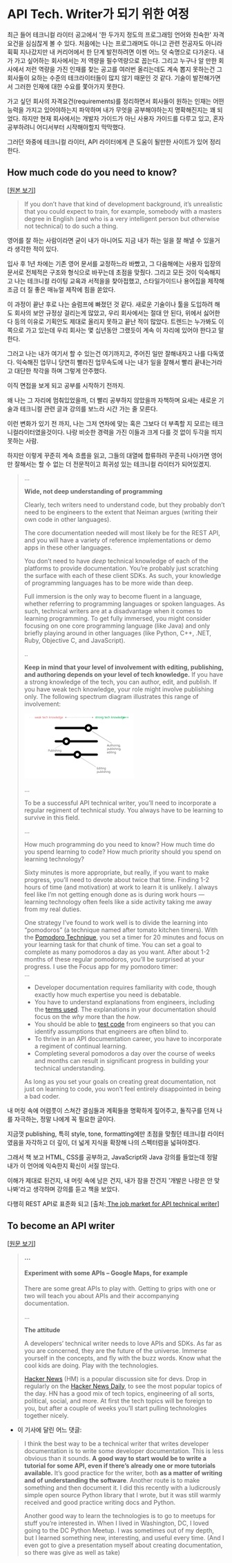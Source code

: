 # API Tech. Writer가 되기 위한 여정



최근 들어 테크니컬 라이터 공고에서 '한 두가지 정도의 프로그래밍 언어와 친숙한' 자격요건을 심심찮게 볼 수 있다. 처음에는 나는 프로그래머도 아니고 관련 전공자도 아니라 휙휙 지나갔지만 내 커리어에서 한 단계 발전하려면 이젠 어느 덧 숙명으로 다가온다. 내가 가고 싶어하는 회사에서는 저 역량을 필수역량으로 꼽는다. 그리고 누구나 알 만한 회사에서 저런 역량을 가진 인재를 찾는 공고를 여러번 올리는데도 계속 뽑지 못하는건 그 회사들이 요하는 수준의 테크라이터들이 많지 않기 때문인 것 같다. 기술이 발전해가면서 그러한 인재에 대한 수요를 쫓아가지 못한다.

가고 싶던 회사의 자격요건\(requirements\)를 정리하면서 회사들이 원하는 인재는 어떤 능력을 가지고 있어야하는지 파악하며 내가 무엇을 공부해야하는지 명확해진지는 꽤 되었다. 하지만 현재 회사에서는 개발자 가이드가 아닌 사용자 가이드를 다루고 있고, 혼자 공부하려니 어디서부터 시작해야할지 막막했다. 

그러던 와중에 테크니컬 라이터, API 라이터에게 큰 도움이 될만한 사이트가 있어 정리한다.

## How much code do you need to know?

 \[[원본 보기](https://idratherbewriting.com/learnapidoc/jobapis_overview.html)\]

> If you don’t have that kind of development background, it’s unrealistic that you could expect to train, for example, somebody with a masters degree in English \(and who is a very intelligent person but otherwise not technical\) to do such a thing.

영어를 잘 하는 사람이라면 굳이 내가 아니어도 지금 내가 하는 일을 잘 해낼 수 있을거라 생각한 적이 있다. 

입사 후 1년 차에는 기존 영어 문서를 교정하느라 바빴고, 그 다음해에는 사용자 입장의 문서로 전체적은 구조와 형식으로 바꾸는데 초점을 맞췄다. 그리고 모든 것이 익숙해지고 나는 테크니컬 라이팅 교육과 서적을을 찾아접했고, 스타일가이드나 용어집을 제작해 조금 더 질 좋은 매뉴얼 제작에 힘을 쏟았다. 

이 과정이 끝난 후로 나는 슬럼프에 빠졌던 것 같다. 새로운 기술이나 툴을 도입하려 해도 회사의 보안 규정상 걸리는게 많았고, 우리 회사에서는 절대 안 된다, 위에서 싫어한다 등의 이유로 기획안도 제대로 올리지 못하고 끝난 적이 많았다. 트렌드는 누가봐도 이쪽으로 가고 있는데 우리 회사는 몇 십년동안 그랬듯이 계속 이 자리에 있어야 한다고 말한다. 

그러고 나는 내가 여기서 할 수 있는건 여기까지고, 주어진 일만 잘해내자고 나를 다독였다. 익숙해진 업무니 당연히 빨라진 업무속도에 나는 내가 일을 잘해서  빨리 끝내는거라고  대단한 착각을 하며 그렇게 안주했다. 

이직 면접을 보게 되고 공부를 시작하기 전까지.

왜 나는 그 자리에 멈춰있었을까, 더 빨리 공부하지 않았을까 자책하며 요새는 새로운 기술과 테크니컬 관련 글과 강의를 보느라 시간 가는 줄 모른다. 

이런 변화가 있기 전 까지, 나는 그저 연차에 맞는 혹은 그보다 더 부족할 지 모르는 테크니컬라이터였을것이다.  나랑 비슷한 경력을 가진 이들과 크게 다를 것 없이 두각을 띄지 못하는 사람.

하지만 이렇게 꾸준히 계속 흐름을 읽고, 그들의 대열에 합류하려 꾸준히 나아가면  영어만 잘해서는 할 수 없는 더 전문적이고 희귀성 있는 테크니컬 라이터가 되어있겠지. 

> ...
>
> **Wide, not deep understanding of programming**
>
> Clearly, tech writers need to understand code, but they probably don’t need to be engineers to the extent that Neiman argues \(writing their own code in other languages\).
>
>  The core documentation needed will most likely be for the REST API, and you will have a variety of reference implementations or demo apps in these other languages.
>
> You don’t need to have _deep_ technical knowledge of each of the platforms to provide documentation. You’re probably just scratching the surface with each of these client SDKs. As such, your knowledge of programming languages has to be more wide than deep.
>
> Full immersion is the only way to become fluent in a language, whether referring to programming languages or spoken languages. As such, technical writers are at a disadvantage when it comes to learning programming. To get fully immersed, you might consider focusing on one core programming language \(like Java\) and only briefly playing around in other languages \(like Python, C++, .NET, Ruby, Objective C, and JavaScript\).
>
> ..
>
> **Keep in mind that your level of involvement with editing, publishing, and authoring depends on your level of tech knowledge.** If you have a strong knowledge of the tech, you can author, edit, and publish. If you have weak tech knowledge, your role might involve publishing only. The following spectrum diagram illustrates this range of involvement:  
>
>
> ![](../.gitbook/assets/image%20%2847%29.png)
>
> ...
>
> To be a successful API technical writer, you’ll need to incorporate a regular regiment of technical study. You always have to be learning to survive in this field.
>
> ...
>
> How much programming do you need to know? How much time do you spend learning to code? How much priority should you spend on learning technology?
>
> Sixty minutes is more appropriate, but really, if you want to make progress, you’ll need to devote about twice that time. Finding 1-2 hours of time \(and motivation\) at work to learn it is unlikely. I always feel like I’m not getting enough done as is during work hours — learning technology often feels like a side activity taking me away from my real duties.
>
>  One strategy I’ve found to work well is to divide the learning into “pomodoros” \(a technique named after tomato kitchen timers\). With the [Pomodoro Technique](https://francescocirillo.com/pages/pomodoro-technique), you set a timer for 20 minutes and focus on your learning task for that chunk of time. You can set a goal to complete as many pomodoros a day as you want. After about 1-2 months of these regular pomodoros, you’ll be surprised at your progress. I use the Focus app for my pomodoro timer:  
> ...
>
>
>
> * Developer documentation requires familiarity with code, though exactly how much expertise you need is debatable.
> * You have to understand explanations from engineers, including the [terms used](https://idratherbewriting.com/learnapidoc/docapis_glossary_section.html). The explanations in your documentation should focus on the _why_ more than the _how_.
> * You should be able to [test code](https://idratherbewriting.com/learnapidoc/testingdocs_overview.html) from engineers so that you can identify assumptions that engineers are often blind to.
> * To thrive in an API documentation career, you have to incorporate a regiment of continual learning.
> * Completing several pomodoros a day over the course of weeks and months can result in significant progress in building your technical understanding.
>
> As long as you set your goals on creating great documentation, not just on learning to code, you won’t feel entirely disappointed in being a bad coder.



내 머릿 속에 어렴풋이 스쳐간 결심들과 계획들을 명확하게 짚어주고, 돌직구를 던져 나를 자극하는, 정말 나에게 꼭 필요한 글이다. 

지금껏 publishing, 특히 style, tone, formatting에만 초점을 맞췄던 테크니컬 라이터였음을 자각하고 더 깊이, 더 넓게 지식을 확장해 나의 스펙터럼을 넓혀야겠다. 







그래서 책 보고 HTML, CSS를 공부하고, JavaScript와 Java 강의를 들었는데 정말 내가 이 언어에 익숙한지 확신이 서질 않는다.

이해가 제대로 된건지, 내 머릿 속에 남은 건지, 내가 잠을 잔건지 '개발은 나랑은 안 맞나봐'라고 생각하며 강의를 듣고 책을 보았다.

다행히 REST API로 표준화 되고 \[출처:[ The job market for API technical writer](https://idratherbewriting.com/learnapidoc/jobapis_overview.html)\]

## To become an API writer 

\[[원문 보기](https://ffeathers.wordpress.com/2013/08/17/how-to-become-an-api-technical-writer/)\]

> **...**
>
> #### Experiment with some APIs – Google Maps, for example
>
> There are some great APIs to play with. Getting to grips with one or two will teach you about APIs and their accompanying documentation.
>
> ...
>
> **The attitude**
>
> A developers’ technical writer needs to love APIs and SDKs. As far as you are concerned, they are the future of the universe. Immerse yourself in the concepts, and fly with the buzz words. Know what the cool kids are doing. Play with the technologies.
>
> [Hacker News](https://news.ycombinator.com/) \(HM\) is a popular discussion site for devs. Drop in regularly on the [Hacker News Daily](http://www.daemonology.net/hn-daily/), to see the most popular topics of the day. HN has a good mix of tech topics, engineering of all sorts, political, social, and more. At first the tech topics will be foreign to you, but after a couple of weeks you’ll start pulling technologies together nicely.

+ 이 기사에 달린 어느 댓글:

> I think the best way to be a technical writer that writes developer documentation is to write some developer documentation. This is less obvious than it sounds. **A good way to start would be to write a tutorial for some API, even if there’s already one or more tutorials available.** It’s good practice for the writer, both **as a matter of writing and of understanding the software**. Another route is to make something and then document it. I did this recently with a ludicrously simple open source Python library that I wrote, but it was still warmly received and good practice writing docs and Python.
>
> Another good way to learn the technologies is to go to meetups for stuff you’re interested in. When I lived in Washington, DC, I loved going to the DC Python Meetup. I was sometimes out of my depth, but I learned something new, interesting, and useful every time. \(And I even got to give a presentation myself about creating documentation, so there was give as well as take\)


